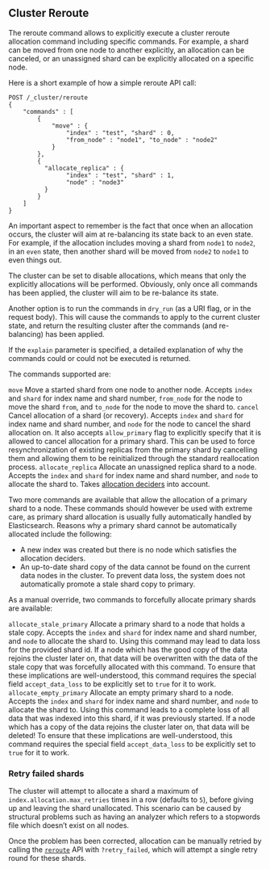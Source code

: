 ## Cluster Reroute

The reroute command allows to explicitly execute a cluster reroute allocation command including specific commands. For example, a shard can be moved from one node to another explicitly, an allocation can be canceled, or an unassigned shard can be explicitly allocated on a specific node.

Here is a short example of how a simple reroute API call:
    
    
    POST /_cluster/reroute
    {
        "commands" : [
            {
                "move" : {
                    "index" : "test", "shard" : 0,
                    "from_node" : "node1", "to_node" : "node2"
                }
            },
            {
              "allocate_replica" : {
                    "index" : "test", "shard" : 1,
                    "node" : "node3"
              }
            }
        ]
    }

An important aspect to remember is the fact that once when an allocation occurs, the cluster will aim at re-balancing its state back to an even state. For example, if the allocation includes moving a shard from `node1` to `node2`, in an `even` state, then another shard will be moved from `node2` to `node1` to even things out.

The cluster can be set to disable allocations, which means that only the explicitly allocations will be performed. Obviously, only once all commands has been applied, the cluster will aim to be re-balance its state.

Another option is to run the commands in `dry_run` (as a URI flag, or in the request body). This will cause the commands to apply to the current cluster state, and return the resulting cluster after the commands (and re-balancing) has been applied.

If the `explain` parameter is specified, a detailed explanation of why the commands could or could not be executed is returned.

The commands supported are:

`move`
     Move a started shard from one node to another node. Accepts `index` and `shard` for index name and shard number, `from_node` for the node to move the shard `from`, and `to_node` for the node to move the shard to. 
`cancel`
     Cancel allocation of a shard (or recovery). Accepts `index` and `shard` for index name and shard number, and `node` for the node to cancel the shard allocation on. It also accepts `allow_primary` flag to explicitly specify that it is allowed to cancel allocation for a primary shard. This can be used to force resynchronization of existing replicas from the primary shard by cancelling them and allowing them to be reinitialized through the standard reallocation process. 
`allocate_replica`
     Allocate an unassigned replica shard to a node. Accepts the `index` and `shard` for index name and shard number, and `node` to allocate the shard to. Takes [allocation deciders](modules-cluster.html "Cluster") into account. 

Two more commands are available that allow the allocation of a primary shard to a node. These commands should however be used with extreme care, as primary shard allocation is usually fully automatically handled by Elasticsearch. Reasons why a primary shard cannot be automatically allocated include the following:

  * A new index was created but there is no node which satisfies the allocation deciders. 
  * An up-to-date shard copy of the data cannot be found on the current data nodes in the cluster. To prevent data loss, the system does not automatically promote a stale shard copy to primary. 



As a manual override, two commands to forcefully allocate primary shards are available:

`allocate_stale_primary`
     Allocate a primary shard to a node that holds a stale copy. Accepts the `index` and `shard` for index name and shard number, and `node` to allocate the shard to. Using this command may lead to data loss for the provided shard id. If a node which has the good copy of the data rejoins the cluster later on, that data will be overwritten with the data of the stale copy that was forcefully allocated with this command. To ensure that these implications are well-understood, this command requires the special field `accept_data_loss` to be explicitly set to `true` for it to work. 
`allocate_empty_primary`
     Allocate an empty primary shard to a node. Accepts the `index` and `shard` for index name and shard number, and `node` to allocate the shard to. Using this command leads to a complete loss of all data that was indexed into this shard, if it was previously started. If a node which has a copy of the data rejoins the cluster later on, that data will be deleted! To ensure that these implications are well-understood, this command requires the special field `accept_data_loss` to be explicitly set to `true` for it to work. 

### Retry failed shards

The cluster will attempt to allocate a shard a maximum of `index.allocation.max_retries` times in a row (defaults to `5`), before giving up and leaving the shard unallocated. This scenario can be caused by structural problems such as having an analyzer which refers to a stopwords file which doesn’t exist on all nodes.

Once the problem has been corrected, allocation can be manually retried by calling the [`reroute`](cluster-reroute.html "Cluster Reroute") API with `?retry_failed`, which will attempt a single retry round for these shards.

